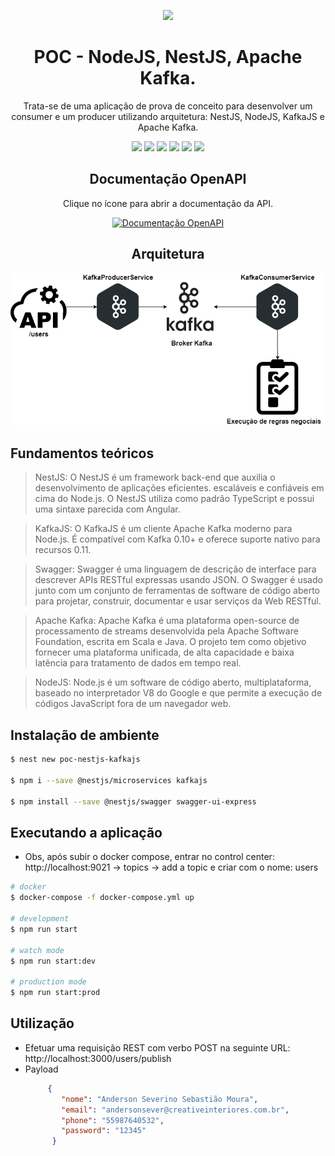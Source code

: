 <div align="center">

![](https://img.shields.io/badge/Status-Em%20Desenvolvimento-orange)
</div>

<div align="center">

# POC - NodeJS, NestJS, Apache Kafka.
Trata-se de uma aplicação de prova de conceito para desenvolver um consumer e um producer utilizando arquitetura: NestJS, NodeJS, KafkaJS e Apache Kafka.

![](https://img.shields.io/badge/Autor-Wesley%20Oliveira%20Santos-brightgreen)
![](https://img.shields.io/badge/Language-NodeJS-brightgreen)
![](https://img.shields.io/badge/Framework-NestJS-brightgreen)
![](https://img.shields.io/badge/Framework-KafkaJS-brightgreen)
![](https://img.shields.io/badge/docs-swagger-brightgreen)
![](https://img.shields.io/badge/Message%20Broker-Apache%20Kafka-brightgreen)

</div>

<div align="center">

## Documentação OpenAPI
Clique no ícone para abrir a documentação da API.

[![Documentação OpenAPI](https://img.shields.io/badge/Documentação-swagger-brightgreen)](http://localhost:3000/docs/)

</div>


<div align="center">

## Arquitetura
![Arquitetura](images/poc.png "Arquitetura")

</div>

## Fundamentos teóricos

> NestJS: O NestJS é um framework back-end que auxilia o desenvolvimento de aplicações eficientes. escaláveis e confiáveis em cima do Node.js. O NestJS utiliza como padrão TypeScript e possui uma sintaxe parecida com Angular.

> KafkaJS: O KafkaJS é um cliente Apache Kafka moderno para Node.js. É compatível com Kafka 0.10+ e oferece suporte nativo para recursos 0.11.

> Swagger: Swagger é uma linguagem de descrição de interface para descrever APIs RESTful expressas usando JSON. O Swagger é usado junto com um conjunto de ferramentas de software de código aberto para projetar, construir, documentar e usar serviços da Web RESTful. 

> Apache Kafka: Apache Kafka é uma plataforma open-source de processamento de streams desenvolvida pela Apache Software Foundation, escrita em Scala e Java. O projeto tem como objetivo fornecer uma plataforma unificada, de alta capacidade e baixa latência para tratamento de dados em tempo real.

> NodeJS: Node.js é um software de código aberto, multiplataforma, baseado no interpretador V8 do Google e que permite a execução de códigos JavaScript fora de um navegador web.

## Instalação de ambiente

```bash
$ nest new poc-nestjs-kafkajs

$ npm i --save @nestjs/microservices kafkajs

$ npm install --save @nestjs/swagger swagger-ui-express
```

## Executando a aplicação

- Obs, após subir o docker compose, entrar no control center: http://localhost:9021 -> topics -> add a topic e criar com o nome: users

```bash
# docker
$ docker-compose -f docker-compose.yml up

# development
$ npm run start

# watch mode
$ npm run start:dev

# production mode
$ npm run start:prod
```

## Utilização
- Efetuar uma requisição REST com verbo POST na seguinte URL: http://localhost:3000/users/publish
- Payload
    ```json 
         {
            "nome": "Anderson Severino Sebastião Moura",
            "email": "andersonsever@creativeinteriores.com.br",
            "phone": "55987640532",
            "password": "12345"
          }
    ```
  